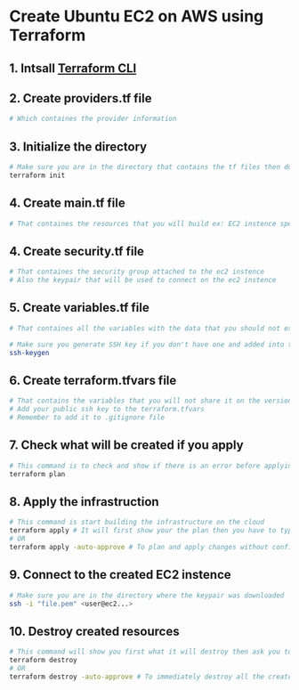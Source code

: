 # Create Ubuntu EC2 on AWS using Terraform

## 1. Intsall [Terraform CLI](https://www.terraform.io/downloads)

## 2. Create providers.tf file
```bash
# Which containes the provider information
```
## 3. Initialize the directory
```bash
# Make sure you are in the directory that contains the tf files then do the follosing:
terraform init
```

## 4. Create main.tf file
```bash
# That containes the resources that you will build ex: EC2 instence specs
```

## 4. Create security.tf file
```bash
# That containes the security group attached to the ec2 instence 
# Also the keypair that will be used to connect on the ec2 instence
```

## 5. Create variables.tf file
```bash
# That containes all the variables with the data that you should not expose to public

# Make sure you generate SSH key if you don't have one and added into the variables.tf file
ssh-keygen 
```

## 6. Create terraform.tfvars file 
```bash
# That contains the variables that you will not share it on the version control
# Add your public ssh key to the terraform.tfvars
# Remember to add it to .gitignore file
```

## 7. Check what will be created if you apply 
```bash
# This command is to check and show if there is an error before applying it 
terraform plan
```

## 8. Apply the infrastruction 
```bash
# This command is start building the infrastructure on the cloud  
terraform apply # It will first show your the plan then you have to type yes to build
# OR 
terraform apply -auto-approve # To plan and apply changes without confirming
```

## 9. Connect to the created EC2 instence
```bash
# Make sure you are in the directory where the keypair was downloaded   
ssh -i "file.pem" <user@ec2...>
```

## 10. Destroy created resources
```bash
# This command will show you first what it will destroy then ask you to type yes to confirm
terraform destroy
# OR
terraform destroy -auto-approve # To immediately destroy all the created resources without confirming 
```